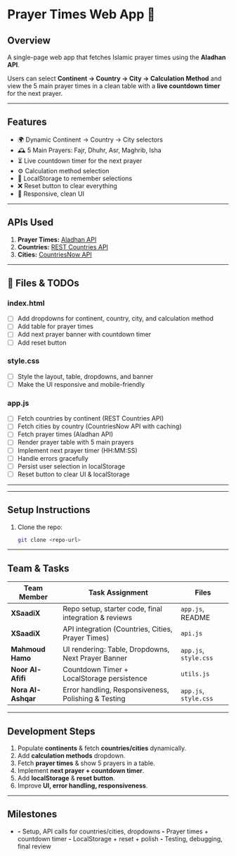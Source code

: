 # Prayer Times Web App 🕌

## Overview
A single-page web app that fetches Islamic prayer times using the **Aladhan API**.

Users can select **Continent → Country → City → Calculation Method** and view the 5 main prayer times in a clean table with a **live countdown timer** for the next prayer.

---

## Features
- 🌍 Dynamic Continent → Country → City selectors
- 🕰️ 5 Main Prayers: Fajr, Dhuhr, Asr, Maghrib, Isha
- ⏳ Live countdown timer for the next prayer
- ⚙️ Calculation method selection
- 💾 LocalStorage to remember selections
- ❌ Reset button to clear everything
- 📱 Responsive, clean UI

---

## APIs Used
1.  **Prayer Times:** [Aladhan API](https://api.aladhan.com/v1)
2.  **Countries:** [REST Countries API](https://restcountries.com/v3.1/region/{continent})
3.  **Cities:** [CountriesNow API](https://countriesnow.space/api/v0.1/countries/cities)

---

## 📁 Files & TODOs

### index.html
- [ ] Add dropdowns for continent, country, city, and calculation method
- [ ] Add table for prayer times
- [ ] Add next prayer banner with countdown timer
- [ ] Add reset button

### style.css
- [ ] Style the layout, table, dropdowns, and banner
- [ ] Make the UI responsive and mobile-friendly

### app.js
- [ ] Fetch countries by continent (REST Countries API)
- [ ] Fetch cities by country (CountriesNow API with caching)
- [ ] Fetch prayer times (Aladhan API)
- [ ] Render prayer table with 5 main prayers
- [ ] Implement next prayer timer (HH:MM:SS)
- [ ] Handle errors gracefully
- [ ] Persist user selection in localStorage
- [ ] Reset button to clear UI & localStorage

---

---

## Setup Instructions
1.  Clone the repo:
    ```bash
    git clone <repo-url>
    ```


---

## Team & Tasks
| Team Member | Task Assignment | Files |
|---|---|---|
| **XSaadiX** | Repo setup, starter code, final integration & reviews | `app.js`, README |
| **XSaadiX** | API integration (Countries, Cities, Prayer Times) | `api.js` |
| **Mahmoud Hamo** | UI rendering: Table, Dropdowns, Next Prayer Banner | `app.js`, `style.css` |
| **Noor Al-Afifi** | Countdown Timer + LocalStorage persistence | `utils.js` |
| **Nora Al-Ashqar** | Error handling, Responsiveness, Polishing & Testing | `app.js`, `style.css` |

---

##  Development Steps
1.  Populate **continents** & fetch **countries/cities** dynamically.
2.  Add **calculation methods** dropdown.
3.  Fetch **prayer times** & show 5 prayers in a table.
4.  Implement **next prayer + countdown timer**.
5.  Add **localStorage** & **reset button**.
6.  Improve **UI, error handling, responsiveness**.

---

## Milestones
- **-** Setup, API calls for countries/cities, dropdowns
 **-**  Prayer times + countdown timer
 **-** LocalStorage + reset + polish
 **-** Testing, debugging, final review